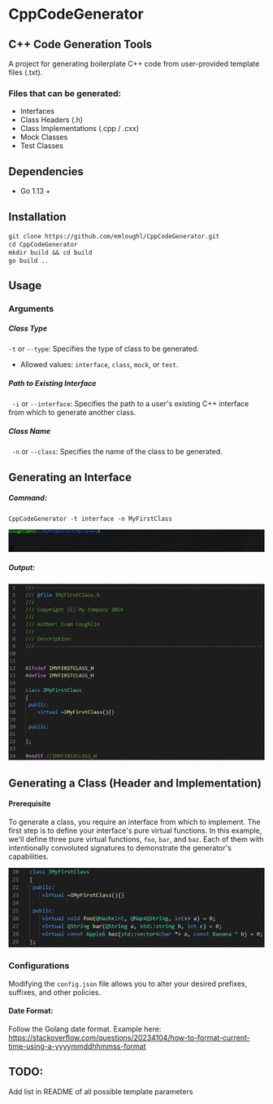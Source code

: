 # CppCodeGenerator
## C++ Code Generation Tools

A project for generating boilerplate C++ code from user-provided template files (.txt).

### Files that can be generated:
- Interfaces
- Class Headers (.h)
- Class Implementations (.cpp / .cxx)
- Mock Classes
- Test Classes

## Dependencies
- Go 1.13 +

## Installation
```
git clone https://github.com/emloughl/CppCodeGenerator.git
cd CppCodeGenerator
mkdir build && cd build
go build ..
```

## Usage
### Arguments
##### Class Type
` -t ` or `--type`: Specifies the type of class to be generated. 
 - Allowed values: `interface`, `class`, `mock`, or `test`.

##### Path to Existing Interface
` -i` or `--interface`: Specifies the path to a user's existing C++ interface from which to generate another class.

##### Class Name
` -n` or `--class`: Specifies the name of the class to be generated.

## Generating an Interface
##### Command:

```
CppCodeGenerator -t interface -n MyFirstClass
```
 ![Generating a new interface](documentation/readme_resources/01_new_interface.gif)
 
##### Output:
![Generated blank interface](documentation/readme_resources/02_generated_interface.GIF)

## Generating a Class (Header and Implementation)
#### Prerequisite
To generate a class, you require an interface from which to implement. The first step is to define your interface's pure virtual functions. In this example, we'll define three pure virtual functions, `foo`, `bar`, and `baz`. Each of them with intentionally convoluted signatures to demonstrate the generator's capabilities.

![Interface with completed pure virtual function definitions](documentation/readme_resources/03_completed_interface.gif)




### Configurations

Modifying the `config.json` file allows you to alter your desired prefixes, suffixes, and other policies.

#### Date Format: 
Follow the Golang date format. Example here: https://stackoverflow.com/questions/20234104/how-to-format-current-time-using-a-yyyymmddhhmmss-format

## TODO:
Add list in README of all possible template parameters
